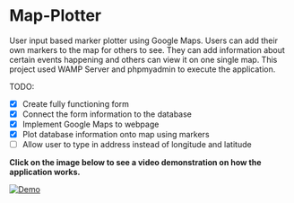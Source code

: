 # Map-Plotter
User input based marker plotter using Google Maps. 
Users can add their own markers to the map for others to see. 
They can add information about certain events happening and others can view it on one single map. 
This project used WAMP Server and phpmyadmin to execute the application. 




TODO:
- [x] Create fully functioning form
- [x] Connect the form information to the database
- [x] Implement Google Maps to webpage
- [x] Plot database information onto map using markers
- [ ] Allow user to type in address instead of longitude and latitude

**Click on the image below to see a video demonstration on how the application works.** 

[![Demo](https://i.imgur.com/0wrOVXm.png)](https://youtu.be/073-Q1ZL7X8)

